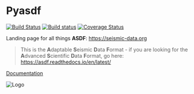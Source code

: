 # Pyasdf

[![Build Status](https://travis-ci.org/SeismicData/pyasdf.svg?branch=master)](https://travis-ci.org/SeismicData/pyasdf)
[![Build status](https://ci.appveyor.com/api/projects/status/1iditbggou59at6q/branch/master?svg=true)](https://ci.appveyor.com/project/krischer/pyasdf/branch/master) [![Coverage Status](https://img.shields.io/coveralls/SeismicData/pyasdf.svg)](https://coveralls.io/r/SeismicData/pyasdf)

Landing page for all things **ASDF**: https://seismic-data.org

> This is the **A**daptable **S**eismic **D**ata **F**ormat - if you are looking for the **A**dvanced **S**cientific **D**ata **F**ormat, go here: https://asdf.readthedocs.io/en/latest/

[Documentation](http://seismicdata.github.io/pyasdf/)

![Logo](/doc/logo/pyasdf_logo.png)

